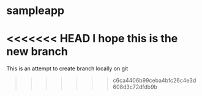 # sampleapp
<<<<<<< HEAD
I hope this is the new branch      
=======
This is an attempt to create branch locally on git
>>>>>>> c6ca4406b99ceba4bfc26c4e3d608d3c72dfdb9b
